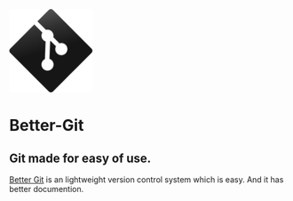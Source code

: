 <img src="readme.png" alt="banner" width="150" height="150" />

# Better-Git

## Git made for easy of use.

<ins>Better Git</ins> is an lightweight version control system which is easy. And it has better documention.
